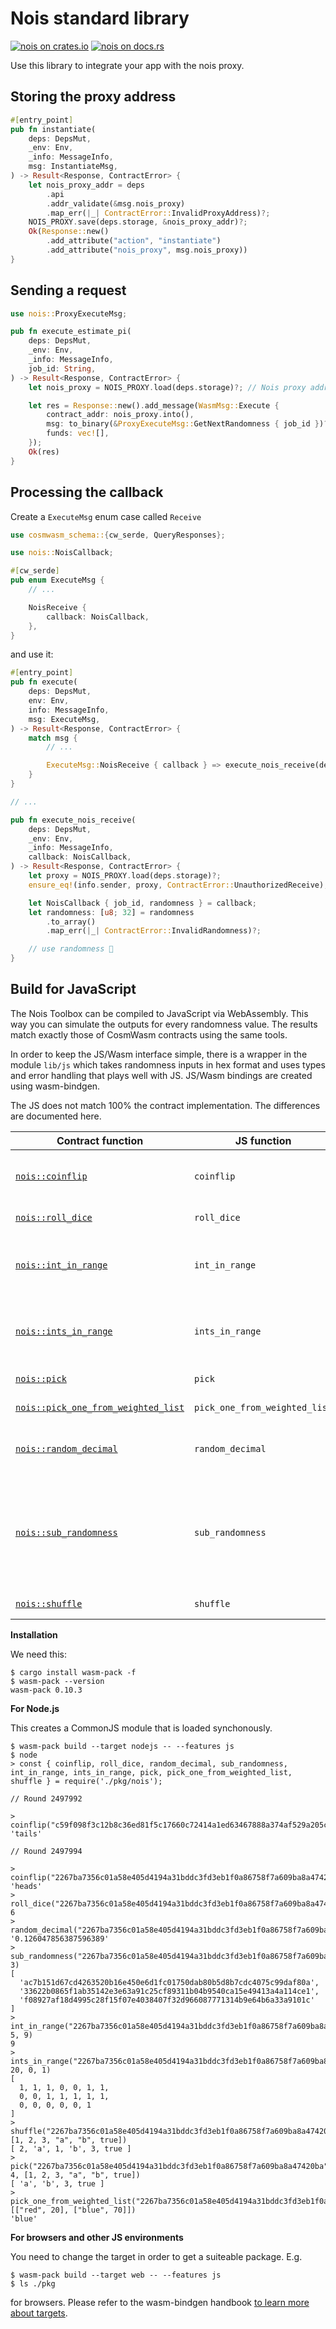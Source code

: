 # Nois standard library

[![nois on crates.io](https://img.shields.io/crates/v/nois.svg)](https://crates.io/crates/nois)
[![nois on docs.rs](https://img.shields.io/docsrs/nois.svg)](https://docs.rs/nois)

Use this library to integrate your app with the nois proxy.

## Storing the proxy address

```rust
#[entry_point]
pub fn instantiate(
    deps: DepsMut,
    _env: Env,
    _info: MessageInfo,
    msg: InstantiateMsg,
) -> Result<Response, ContractError> {
    let nois_proxy_addr = deps
        .api
        .addr_validate(&msg.nois_proxy)
        .map_err(|_| ContractError::InvalidProxyAddress)?;
    NOIS_PROXY.save(deps.storage, &nois_proxy_addr)?;
    Ok(Response::new()
        .add_attribute("action", "instantiate")
        .add_attribute("nois_proxy", msg.nois_proxy))
}
```

## Sending a request

```rust
use nois::ProxyExecuteMsg;

pub fn execute_estimate_pi(
    deps: DepsMut,
    _env: Env,
    _info: MessageInfo,
    job_id: String,
) -> Result<Response, ContractError> {
    let nois_proxy = NOIS_PROXY.load(deps.storage)?; // Nois proxy address stored in init

    let res = Response::new().add_message(WasmMsg::Execute {
        contract_addr: nois_proxy.into(),
        msg: to_binary(&ProxyExecuteMsg::GetNextRandomness { job_id })?,
        funds: vec![],
    });
    Ok(res)
}
```

## Processing the callback

Create a `ExecuteMsg` enum case called `Receive`

```rust
use cosmwasm_schema::{cw_serde, QueryResponses};

use nois::NoisCallback;

#[cw_serde]
pub enum ExecuteMsg {
    // ...

    NoisReceive {
        callback: NoisCallback,
    },
}
```

and use it:

```rust
#[entry_point]
pub fn execute(
    deps: DepsMut,
    env: Env,
    info: MessageInfo,
    msg: ExecuteMsg,
) -> Result<Response, ContractError> {
    match msg {
        // ...

        ExecuteMsg::NoisReceive { callback } => execute_nois_receive(deps, env, info, callback),
    }
}

// ...

pub fn execute_nois_receive(
    deps: DepsMut,
    _env: Env,
    _info: MessageInfo,
    callback: NoisCallback,
) -> Result<Response, ContractError> {
    let proxy = NOIS_PROXY.load(deps.storage)?;
    ensure_eq!(info.sender, proxy, ContractError::UnauthorizedReceive);

    let NoisCallback { job_id, randomness } = callback;
    let randomness: [u8; 32] = randomness
        .to_array()
        .map_err(|_| ContractError::InvalidRandomness)?;

    // use randomness 🎉
}
```

## Build for JavaScript

The Nois Toolbox can be compiled to JavaScript via WebAssembly. This way you can simulate
the outputs for every randomness value. The results match exactly those of CosmWasm contracts
using the same tools.

In order to keep the JS/Wasm interface simple, there is a wrapper in the module `lib/js` which takes
randomness inputs in hex format and uses types and error handling that plays well with JS.
JS/Wasm bindings are created using wasm-bindgen.

The JS does not match 100% the contract implementation. The differences are documented here.

| Contract function                     | JS function                   | Status   | Note                                                                 |
| ------------------------------------- | ----------------------------- | -------- | -------------------------------------------------------------------- |
| [`nois::coinflip`]                    | `coinflip`                    | ✅ Ready | Returns string instead of enum                                       |
| [`nois::roll_dice`]                   | `roll_dice`                   | ✅ Ready |                                                                      |
| [`nois::int_in_range`]                | `int_in_range`                | ✅ Ready | Only supports safe integer range                                     |
| [`nois::ints_in_range`]               | `ints_in_range`               | ✅ Ready | Only supports safe integer range                                     |
| [`nois::pick`]                        | `pick`                        | ✅ Ready |                                                                      |
| [`nois::pick_one_from_weighted_list`] | `pick_one_from_weighted_list` | ✅ Ready |                                                                      |
| [`nois::random_decimal`]              | `random_decimal`              | ✅ Ready | Encodes result Decimal as string                                     |
| [`nois::sub_randomness`]              | `sub_randomness`              | ✅ Ready | Takes a `count` argument and returns an Array instead of an iterator |
| [`nois::shuffle`]                     | `shuffle`                     | ✅ Ready |                                                                      |

[`nois::coinflip`]: https://docs.rs/nois/latest/nois/fn.coinflip.html
[`nois::roll_dice`]: https://docs.rs/nois/latest/nois/fn.roll_dice.html
[`nois::int_in_range`]: https://docs.rs/nois/latest/nois/fn.int_in_range.html
[`nois::ints_in_range`]: https://docs.rs/nois/latest/nois/fn.ints_in_range.html
[`nois::pick`]: https://docs.rs/nois/latest/nois/fn.pick.html
[`nois::pick_one_from_weighted_list`]: https://docs.rs/nois/latest/nois/fn.pick_one_from_weighted_list.html
[`nois::random_decimal`]: https://docs.rs/nois/latest/nois/fn.random_decimal.html
[`nois::sub_randomness`]: https://docs.rs/nois/latest/nois/fn.sub_randomness.html
[`nois::shuffle`]: https://docs.rs/nois/latest/nois/fn.shuffle.html

**Installation**

We need this:

```
$ cargo install wasm-pack -f
$ wasm-pack --version
wasm-pack 0.10.3
```

**For Node.js**

This creates a CommonJS module that is loaded synchonously.

```
$ wasm-pack build --target nodejs -- --features js
$ node
> const { coinflip, roll_dice, random_decimal, sub_randomness, int_in_range, ints_in_range, pick, pick_one_from_weighted_list, shuffle } = require('./pkg/nois');

// Round 2497992

> coinflip("c59f098f3c12b8c36ed81f5c17660c72414a1ed63467888a374af529a205c584")
'tails'

// Round 2497994

> coinflip("2267ba7356c01a58e405d4194a31bddc3fd3eb1f0a86758f7a609ba8a47420ba")
'heads'
> roll_dice("2267ba7356c01a58e405d4194a31bddc3fd3eb1f0a86758f7a609ba8a47420ba")
6
> random_decimal("2267ba7356c01a58e405d4194a31bddc3fd3eb1f0a86758f7a609ba8a47420ba")
'0.126047856387596389'
> sub_randomness("2267ba7356c01a58e405d4194a31bddc3fd3eb1f0a86758f7a609ba8a47420ba", 3)
[
  'ac7b151d67cd4263520b16e450e6d1fc01750dab80b5d8b7cdc4075c99daf80a',
  '33622b0865f1ab35142e3e63a91c25cf89311b04b9540ca15e49413a4a114ce1',
  'f08927af18d4995c28f15f07e4038407f32d966087771314b9e64b6a33a9101c'
]
> int_in_range("2267ba7356c01a58e405d4194a31bddc3fd3eb1f0a86758f7a609ba8a47420ba", 5, 9)
9
> ints_in_range("2267ba7356c01a58e405d4194a31bddc3fd3eb1f0a86758f7a609ba8a47420ba", 20, 0, 1)
[
  1, 1, 1, 0, 0, 1, 1,
  0, 0, 1, 1, 1, 1, 1,
  0, 0, 0, 0, 0, 1
]
> shuffle("2267ba7356c01a58e405d4194a31bddc3fd3eb1f0a86758f7a609ba8a47420ba", [1, 2, 3, "a", "b", true])
[ 2, 'a', 1, 'b', 3, true ]
> pick("2267ba7356c01a58e405d4194a31bddc3fd3eb1f0a86758f7a609ba8a47420ba", 4, [1, 2, 3, "a", "b", true])
[ 'a', 'b', 3, true ]
> pick_one_from_weighted_list("2267ba7356c01a58e405d4194a31bddc3fd3eb1f0a86758f7a609ba8a47420ba", [["red", 20], ["blue", 70]])
'blue'
```

**For browsers and other JS environments**

You need to change the target in order to get a suiteable package. E.g.

```
$ wasm-pack build --target web -- --features js
$ ls ./pkg
```

for browsers. Please refer to the wasm-bindgen handbook [to learn more about targets](https://rustwasm.github.io/docs/wasm-bindgen/reference/deployment.html).
